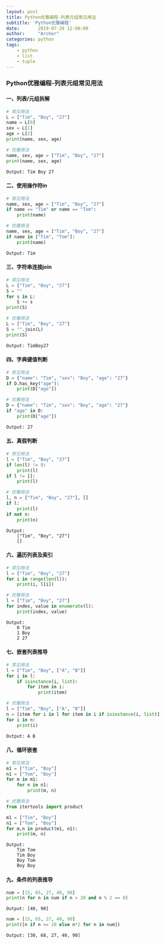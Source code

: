 ```yaml
---
layout: post
title: Python优雅编程-列表元组常见用法
subtitle: 'Python优雅编程'
date:       2019-07-28 12:00:00
author:     "Archer"
categories: python
tags:
    - python
    - list
    - tuple
---
```


### Python优雅编程-列表元组常见用法

#### 一、列表/元组拆解

```python
# 常见用法
L = ["Tim", "Boy", "27"]
name = L[0]
sex = L[1]
age = L[2]
print(name, sex, age)
```

```python
# 优雅用法
name, sex, age = ["Tim", "Boy", "27"]
print(name, sex, age)
```

```text
Output: Tim Boy 27
```

#### 二、使用操作符in

```python
# 常见用法
name, sex, age = ["Tim", "Boy", "27"]
if name == "Tim" or name == "Tom":
    print(name)
```

```python
# 优雅用法
name, sex, age = ["Tim", "Boy", "27"]
if name in ["Tim", "Tom"]:
    print(name)
```

```text
Output: Tim
```

#### 三、字符串连接join

```python
# 常见用法
L = ["Tim", "Boy", "27"]
S = ""
for s in L:
    S += s
print(S)
```

```python
# 优雅用法
L = ["Tim", "Boy", "27"]
S = "".join(L)
print(S)
```

```text
Output: TimBoy27
```

#### 四、字典键值判断

```python
# 常见用法
D = {"name": "Tim", "sex": "Boy", "age": "27"}
if D.has_key("age"):
    print(D["age"])
```

```python
# 优雅用法
D = {"name": "Tim", "sex": "Boy", "age": "27"}
if "age" in D:
    print(D["age"])
```

```text
Output: 27
```

#### 五、真假判断

```python
# 常见用法
l = ["Tim", "Boy", "27"]
if len(l) != 0:
    print(l)
if l != []:
    print(l)
```

```python
# 优雅用法
l, n = ["Tim", "Boy", "27"], []
if l:
    print(l)
if not n:
    print(n)
```

```text
Output: 
    ["Tim", "Boy", "27"]
    []
```

#### 六、遍历列表及索引

```python
# 常见用法
l = ["Tim", "Boy", "27"]
for i in range(len(l)):
    print(i, l[i])
```

```python
# 优雅用法
l = ["Tim", "Boy", "27"]
for index, value in enumerate(l):
    print(index, value)
```

```text
Output:
    0 Tim
    1 Boy
    2 27
```

#### 七、嵌套列表推导

```python
# 常见用法
l = ["Tim", "Boy", ["A", "B"]]
for i in l:
    if isinstance(i, list):
        for item in i:
            print(item)
```

```python
# 优雅用法
l = ["Tim", "Boy", ["A", "B"]]
n = [item for i in l for item in i if isinstance(i, list)]
for i in n:
    print(i)
```

```text
Output: A B
```

#### 八、循环嵌套

```python
# 常见用法
m1 = ["Tim", "Boy"]
n1 = ["Tom", "Boy"]
for m in m1:
    for n in n1:
        print(m, n)
```

```python
# 优雅用法
from itertools import product

m1 = ["Tim", "Boy"]
n1 = ["Tom", "Boy"]
for m,n in product(m1, n1):
    print(m, n)
```

```text
Output:
    Tim Tom
    Tim Boy
    Boy Tom
    Boy Boy
```

#### 九、条件的列表推导

```python
num = [15, 65, 27, 40, 90]
print(n for n in num if n > 20 and n % 2 == 0)
```

```text
Output: [40, 90]
```

```python
num = [15, 65, 27, 40, 90]
print([n if n >= 20 else n*2 for n in num])
```

```text
Output: [30, 68, 27, 40, 90]
```

